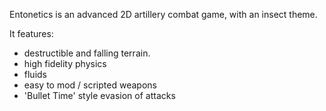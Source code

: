 Entonetics is an advanced 2D artillery combat game, with an insect theme.

It features:
  * destructible and falling terrain.
  * high fidelity physics
  * fluids
  * easy to mod / scripted weapons
  * 'Bullet Time' style evasion of attacks